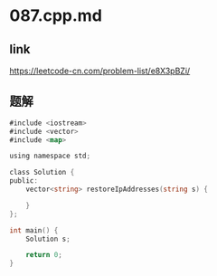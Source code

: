 # 087.cpp.md

## link 

https://leetcode-cn.com/problem-list/e8X3pBZi/

## 题解

```go
#include <iostream>
#include <vector>
#include <map>

using namespace std;

class Solution {
public:
    vector<string> restoreIpAddresses(string s) {

    }
};

int main() {
    Solution s;

    return 0;
}

```
